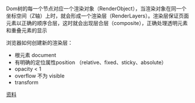 Dom树的每一个节点对应一个渲染对象（RenderObject），当渲染对象在同一个坐标空间（Z轴）上时，就会形成一个渲染层（RenderLayers）。渲染层保证页面元素以正确的顺序合层，这时就会出现层合层（composite），正确处理透明元素和重叠元素的显示

浏览器如何创建新的渲染层：

  - 根元素 document
  - 有明确的定位属性position （relative、fixed、sticky、absolute）
  - opacity < 1
  - overflow 不为 visible
  - transform

[资料](https://juejin.cn/post/6844903966573068301#heading-11)